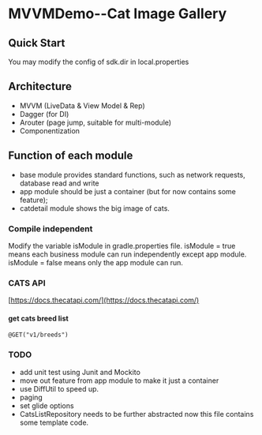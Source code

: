 # MVVMDemo--Cat Image Gallery

## Quick Start
You may modify the config of sdk.dir in local.properties

## Architecture
* MVVM (LiveData & View Model & Rep)
* Dagger (for DI)
* Arouter (page jump, suitable for multi-module)
* Componentization

## Function of each module

* base module provides standard functions, such as network requests, database read and write
* app module should be just a container (but for now contains some feature); 
* catdetail module shows the big image of cats.

### Compile independent
Modify the variable isModule in gradle.properties file.
isModule = true means each business module can run independently except app module.
isModule = false means only the app module can run.


### CATS API
[https://docs.thecatapi.com/](https://docs.thecatapi.com/)

#### get cats breed list
    @GET("v1/breeds")

### TODO
* add unit test using Junit and Mockito
* move out feature from app module to make it just a container
* use DiffUtil to speed up.
* paging
* set glide options
* CatsListRepository needs to be further abstracted now this file contains some template code.